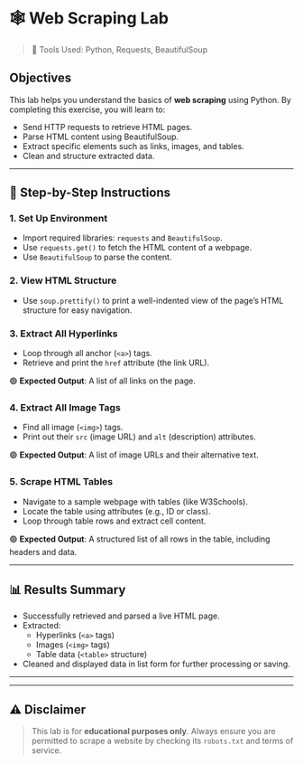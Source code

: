 # 🕸️ Web Scraping Lab
> 🧰 Tools Used: Python, Requests, BeautifulSoup

## Objectives

This lab helps you understand the basics of **web scraping** using Python. By completing this exercise, you will learn to:

- Send HTTP requests to retrieve HTML pages.
- Parse HTML content using BeautifulSoup.
- Extract specific elements such as links, images, and tables.
- Clean and structure extracted data.

---

## 🔹 Step-by-Step Instructions

### 1. **Set Up Environment**
- Import required libraries: `requests` and `BeautifulSoup`.
- Use `requests.get()` to fetch the HTML content of a webpage.
- Use `BeautifulSoup` to parse the content.

### 2. **View HTML Structure**
- Use `soup.prettify()` to print a well-indented view of the page’s HTML structure for easy navigation.

### 3. **Extract All Hyperlinks**
- Loop through all anchor (`<a>`) tags.
- Retrieve and print the `href` attribute (the link URL).

🟢 **Expected Output**: A list of all links on the page.

### 4. **Extract All Image Tags**
- Find all image (`<img>`) tags.
- Print out their `src` (image URL) and `alt` (description) attributes.

🟢 **Expected Output**: A list of image URLs and their alternative text.

### 5. **Scrape HTML Tables**
- Navigate to a sample webpage with tables (like W3Schools).
- Locate the table using attributes (e.g., ID or class).
- Loop through table rows and extract cell content.

🟢 **Expected Output**: A structured list of all rows in the table, including headers and data.

---

## 📊 Results Summary

- Successfully retrieved and parsed a live HTML page.
- Extracted:
  - Hyperlinks (`<a>` tags)
  - Images (`<img>` tags)
  - Table data (`<table>` structure)
- Cleaned and displayed data in list form for further processing or saving.

---


---

## ⚠️ Disclaimer

> This lab is for **educational purposes only**. Always ensure you are permitted to scrape a website by checking its `robots.txt` and terms of service.

